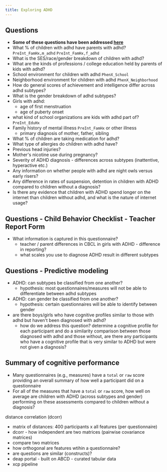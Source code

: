 ```yaml
---
title: Exploring ADHD
---
```


## Questions
* **Some of these questions have been addressed [here](../notebooks/exploratory-features-adhd.ipynb)**
* What % of children with adhd have parents with adhd? `PreInt_FamHx,m_adhd` `PreInt_FamHx,f_adhd`
*  What is the SES/race/gender breakdown of children with adhd? 
* What are the kinds of professions / college education held by parents of kids with adhd?
* School environment for children with adhd `PhenX_School`
* Neighborhood environment for children with adhd `PhenX_Neighborhood`
* How do general scores of achievement and intelligence differ across adhd subtypes? 
* What is the gender breakdown of adhd subtypes? 
* Girls with adhd: 
    * age of first menstruation 
    * age of puberty onset
* what kind of school organizations are kids with adhd part of? `PreInt_EduHx`
* Family history of mental illness `PreInt_FamHx` or other illness
    * primary diagnosis of mother, father, sibling
* What % of children are taking medication for adhd? 
* What type of allergies do children with adhd have?
* Previous head injuries? 
* Mother's nicotine use during pregnancy?
* Severity of ADHD diagnosis - differences across subtypes (inattentive, hyperactive etc.)
* Any information on whether people with adhd are night owls versus early risers?
* Any difference in rates of suspension, detention in children with ADHD compared to children without a diagnosis? 
* Is there any evidence that children with ADHD spend longer on the internet than children without adhd, and what is the nature of internet usage?

## Questions - Child Behavior Checklist - Teacher Report Form
* What information is captured in this questionnaire? 
    * teacher / parent differences in CBCL in girls with ADHD - difference in reporting?
    * what scales you use to diagnose ADHD result in different subtypes

## Questions - Predictive modeling
* ADHD: can subtypes be classified from one another?
    * hypothesis: most questionnaires/measures will not be able to differentiate between adhd subtypes
* ADHD: can gender be classified from one another?
    * hypothesis: certain questionnaires will be able to identify between gender
* are there boys/girls who have cognitive profiles similar to those with adhd but haven't been diagnosed with adhd?
    * how do we address this question? determine a cognitive profile for each participant and do a similarity comparison between those diagnosed with adhd and those without, are there any participants who have a cognitive profile that is very similar to ADHD but were not given a diagnosis?

## Summary of cognitive performance
* Many questionnaires (e.g., measures) have a `total` or `raw` score providing an overall summary of how well a participant did on a questionnaire
* For all of the measures that have a `total` or `raw` score, how well on average are children with ADHD (across subtypes and gender) performing on these assessments compared to children without a diagnosis?

distance correlation (dcorr)
* matrix of distances: 
400 participants x all features (per questionnaire)
* dcorr - how independent are two matrices (pairwise covariance matrices)
* compare two matrices
* how orthogonal are features wtihin a questionnaire? 
* are questions are similar (constructs)?
* deap portal - built on ABCD - curated tabular data
* xcp pipeline 